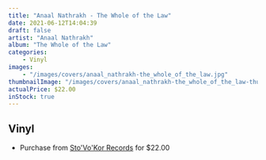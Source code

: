 ```yaml
---
title: "Anaal Nathrakh - The Whole of the Law"
date: 2021-06-12T14:04:39
draft: false
artist: "Anaal Nathrakh"
album: "The Whole of the Law"
categories:
    - Vinyl
images:
    - "/images/covers/anaal_nathrakh-the_whole_of_the_law.jpg"
thumbnailImage: "/images/covers/anaal_nathrakh-the_whole_of_the_law-thumb.jpg"
actualPrice: $22.00
inStock: true
---
```


## Vinyl
* Purchase from [Sto'Vo'Kor Records](https://stovokor-records.com/products/anaal-nathrakh-the-whole-of-the-law) for $22.00
